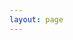 ```yaml
---
layout: page
---
```


<script setup lang="ts">
import ArticleCard from '../components/MyCard.vue'
</script>

<style scoped>
.page-container {
  max-width: 1200px;
  margin: 0 auto;
  padding: 0 32px;
}
.articles-list {
  display: flex;
  flex-wrap: wrap;
  gap: 24px;
  justify-content: flex-start;
  align-items: stretch;
  margin-top: 24px;
}
</style>

<div class="page-container">
  <div class="articles-list">
    <ArticleCard
      link="/articles/crawl4ai"
      title="crawl4ai：异步爬虫"
      desc="支持css选择器、js预处理，适合AI处理和数据提取。"
      img="/images/crawl4ai-0.png"
    />
  </div>
</div>

